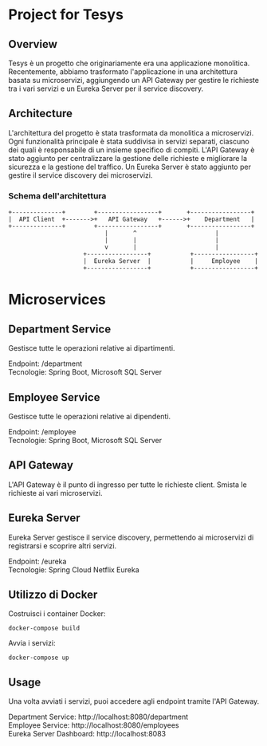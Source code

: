 # Project for Tesys

## Overview

Tesys è un progetto che originariamente era una applicazione monolitica. Recentemente, abbiamo trasformato l'applicazione in una architettura basata su microservizi, aggiungendo un API Gateway per gestire le richieste tra i vari servizi e un Eureka Server per il service discovery.


## Architecture

L'architettura del progetto è stata trasformata da monolitica a microservizi. Ogni funzionalità principale è stata suddivisa in servizi separati, ciascuno dei quali è responsabile di un insieme specifico di compiti. L'API Gateway è stato aggiunto per centralizzare la gestione delle richieste e migliorare la sicurezza e la gestione del traffico. Un Eureka Server è stato aggiunto per gestire il service discovery dei microservizi.

### Schema dell'architettura

```plaintext
+--------------+        +-----------------+       +-----------------+
|  API Client  +------->+   API Gateway   +------>+    Department   |
+--------------+        +-----------------+       +-----------------+
                           |       ^                      |     
                           |       |                      |
                           v       |                      |
                     +-----------------+           +-----------------+
                     |  Eureka Server  |           |     Employee    |
                     +-----------------+           +-----------------+
   ```                               
# Microservices
## Department Service
Gestisce tutte le operazioni relative ai dipartimenti.

Endpoint: /department <br>
Tecnologie: Spring Boot, Microsoft SQL Server

## Employee Service
Gestisce tutte le operazioni relative ai dipendenti.

Endpoint: /employee <br>
Tecnologie: Spring Boot, Microsoft SQL Server

## API Gateway
L'API Gateway è il punto di ingresso per tutte le richieste client. Smista le richieste ai vari microservizi.

## Eureka Server
Eureka Server gestisce il service discovery, permettendo ai microservizi di registrarsi e scoprire altri servizi.

Endpoint: /eureka <br>
Tecnologie: Spring Cloud Netflix Eureka

## Utilizzo di Docker
Costruisci i container Docker:

```plaintext
docker-compose build
```
Avvia i servizi:
```plaintext
docker-compose up
```
## Usage
Una volta avviati i servizi, puoi accedere agli endpoint tramite l'API Gateway.

Department Service: http://localhost:8080/department <br>
Employee Service: http://localhost:8080/employees <br>
Eureka Server Dashboard: http://localhost:8083
